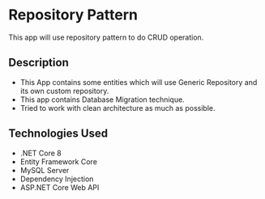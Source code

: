 # Repository Pattern
This app will use repository pattern to do CRUD operation.

## Description
- This App contains some entities which will use Generic Repository and its own custom repository.
- This app contains Database Migration technique. 
- Tried to work with clean architecture as much as possible.

## Technologies Used

- .NET Core 8
- Entity Framework Core
- MySQL Server
- Dependency Injection
- ASP.NET Core Web API
